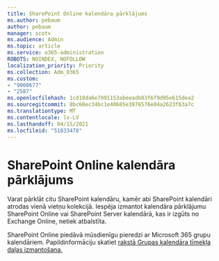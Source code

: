 ```yaml
---
title: SharePoint Online kalendāra pārklājums
ms.author: pebaum
author: pebaum
manager: scotv
ms.audience: Admin
ms.topic: article
ms.service: o365-administration
ROBOTS: NOINDEX, NOFOLLOW
localization_priority: Priority
ms.collection: Adm_O365
ms.custom:
- "9000677"
- "2587"
ms.openlocfilehash: 1cd18da6e7091153abeeadb83f6f9d95e615dea2
ms.sourcegitcommit: 8bc60ec34bc1e40685e3976576e04a2623f63a7c
ms.translationtype: MT
ms.contentlocale: lv-LV
ms.lasthandoff: 04/15/2021
ms.locfileid: "51833478"
---
```

# <a name="sharepoint-online-calendar-overlay"></a>SharePoint Online kalendāra pārklājums

Varat pārklāt citu SharePoint kalendāru, kamēr abi SharePoint kalendāri atrodas vienā vietņu kolekcijā. Iespēja izmantot kalendāra pārklājumu SharePoint Online vai SharePoint Server kalendārā, kas ir izgūts no Exchange Online, netiek atbalstīta.

SharePoint Online piedāvā mūsdienīgu pieredzi ar Microsoft 365 grupu kalendāriem. Papildinformāciju skatiet [rakstā Grupas kalendāra tīmekļa daļas izmantošana.](https://support.microsoft.com/en-us/office/use-the-group-calendar-web-part-eaf3c04d-5699-48cb-8b5e-3caa887d51ce)
